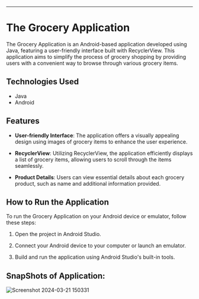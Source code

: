 ---
# The Grocery Application

The Grocery Application is an Android-based application developed using Java, featuring a user-friendly interface built with RecyclerView. This application aims to simplify the process of grocery shopping by providing users with a convenient way to browse through various grocery items.

## Technologies Used

- Java
- Android

## Features

- **User-friendly Interface**: The application offers a visually appealing design using images of grocery items to enhance the user experience.
  
- **RecyclerView**: Utilizing RecyclerView, the application efficiently displays a list of grocery items, allowing users to scroll through the items seamlessly.
  
- **Product Details**: Users can view essential details about each grocery product, such as name and additional information provided.

## How to Run the Application

To run the Grocery Application on your Android device or emulator, follow these steps:

1. Open the project in Android Studio.

2. Connect your Android device to your computer or launch an emulator.

3. Build and run the application using Android Studio's built-in tools.

## SnapShots of Application:
![Screenshot 2024-03-21 150331](https://github.com/Vishnu-Jawalkar/TheGroceryApp/assets/127928260/88f4bb03-effe-4690-afbf-640504ad458a)
